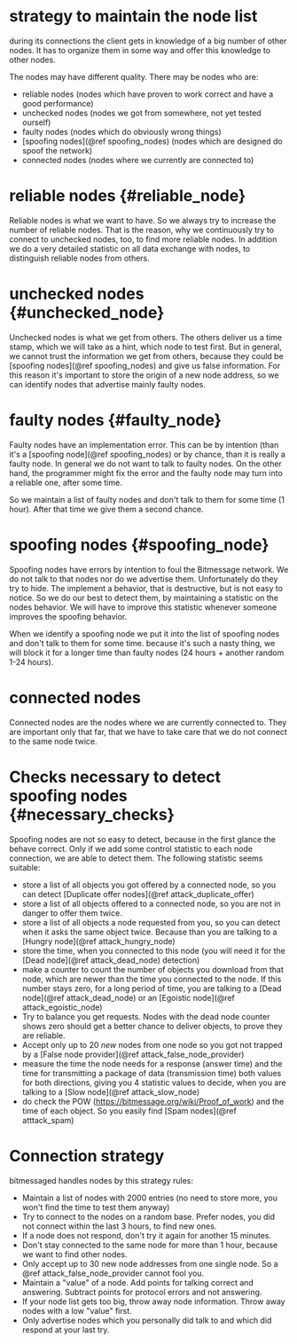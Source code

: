 strategy to maintain the node list
==================================

during its connections the client gets in knowledge of a big number of other nodes.
It has to organize them in some way and offer this knowledge to other nodes.

The nodes may have different quality. There may be nodes who are:
- reliable nodes (nodes which have proven to work correct and have a good performance)
- unchecked nodes (nodes we got from somewhere, not yet tested ourself)
- faulty nodes (nodes which do obviously wrong things)
- [spoofing nodes](@ref spoofing_nodes) (nodes which are designed do spoof the network)
- connected nodes (nodes where we currently are connected to)

reliable nodes    {#reliable_node}
==================================

Reliable nodes is what we want to have. So we always try to increase the number of reliable nodes.
That is the reason, why we continuously try to connect to unchecked nodes, too, to find more reliable nodes.
In addition we do a very detailed statistic on all data exchange with nodes, to distinguish reliable nodes from others.

unchecked nodes   {#unchecked_node}
===================================

Unchecked nodes is what we get from others. The others deliver us a time stamp, which we will take as a hint,
which node to test first.
But in general, we cannot trust the information we get from others, because they could be [spoofing nodes](@ref spoofing_nodes)
and give us false information.
For this reason it's important to store the origin of a new node address, so we can identify nodes that 
advertise mainly faulty nodes.

faulty nodes     {#faulty_node}
===============================

Faulty nodes have an implementation error. This can be by intention (than it's a [spoofing node](@ref spoofing_nodes) or by chance, than it is really a faulty node.
In general we do not want to talk to faulty nodes. On the other hand, the programmer might fix
the error and the faulty node may turn into a reliable one, after some time.

So we maintain a list of faulty nodes and don't talk to them for some time (1 hour). After that time we give them a second chance.

spoofing nodes     {#spoofing_node}
===================================

Spoofing nodes have errors by intention to foul the Bitmessage network. We do not talk to that nodes nor do we advertise them.
Unfortunately do they try to hide. The implement a behavior, that is destructive, but is not easy to notice.
So we do our best to detect them, by maintaining a statistic on the nodes behavior. We will have to improve this statistic whenever someone improves the spoofing behavior.

When we identify a spoofing node we put it into the list of spoofing nodes and don't talk to them for some time. because it's such a nasty thing, we will block it for a longer time than faulty nodes (24 hours + another random 1-24 hours).

connected nodes
===============

Connected nodes are the nodes where we are currently connected to. They are important only that far, that we have to take care that we do not connect to the same node twice.



Checks necessary to detect spoofing nodes {#necessary_checks}
=============================================================

Spoofing nodes are not so easy to detect, because in the first glance the behave correct. Only if we add some control statistic to each node connection, we are able to detect them. The following statistic seems suitable:

- store a list of all objects you got offered by a connected node, so you can detect [Duplicate offer nodes](@ref attack_duplicate_offer)
- store a list of all objects offered to a connected node, so you are not in danger to offer them twice.
- store a list of all objects a node requested from you, so you can detect when it asks the same object twice. Because than you are talking to a [Hungry node](@ref attack_hungry_node)
- store the time, when you connected to this node (you will need it for the [Dead node](@ref attack_dead_node) detection)
- make a counter to count the number of objects you download from that node, which are newer than the time you connected to the node. If this number stays zero, for a long period of time, you are talking to a  [Dead node](@ref attack_dead_node) or an [Egoistic node](@ref attack_egoistic_node)
- Try to balance you get requests. Nodes with the dead node counter shows zero should get a better chance to deliver objects, to prove they are reliable.
- Accept only up to 20 _new_ nodes from one node so you got not trapped by a [False node provider](@ref attack_false_node_provider)
- measure the time the node needs for a response (answer time) and the time for transmitting a package of data (transmission time) both values for both directions, giving you 4 statistic values to decide, when you are talking to a [Slow node](@ref attack_slow_node)
- do check the POW (https://bitmessage.org/wiki/Proof_of_work) and the time of each object. So you easily find [Spam nodes](@ref atttack_spam)


Connection strategy
===================

bitmessaged handles nodes by this strategy rules:

- Maintain a list of nodes with 2000 entries (no need to store more, you won't find the time to test them anyway)
- Try to connect to the nodes on a random base. Prefer nodes, you did not connect within the last 3 hours, to find new ones.
- If a node does not respond, don't try it again for another 15 minutes.
- Don't stay connected to the same node for more than 1 hour, because we want to find other nodes.
- Only accept up to 30 new node addresses from one single node. So a @ref attack_false_node_provider cannot fool you.
- Maintain a "value" of a node. Add points for talking correct and answering. Subtract points for protocol errors and not answering.
- If your node list gets too big, throw away node information. Throw away nodes with a low "value" first.
- Only advertise nodes which you personally did talk to and which did respond at your last try.





